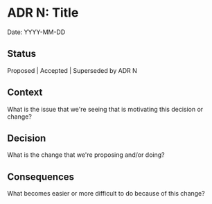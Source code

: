 # ADR N: Title

Date: YYYY-MM-DD

## Status
Proposed | Accepted | Superseded by ADR N

## Context
What is the issue that we're seeing that is motivating this decision or change?

## Decision
What is the change that we're proposing and/or doing?

## Consequences
What becomes easier or more difficult to do because of this change?

